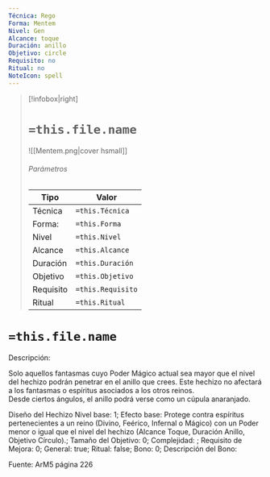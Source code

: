 ```yaml
---
Técnica: Rego
Forma: Mentem
Nivel: Gen
Alcance: toque 
Duración: anillo  
Objetivo: circle
Requisito: no
Ritual: no
NoteIcon: spell
---
```


> [!infobox|right]
> # `=this.file.name`
> ![[Mentem.png|cover hsmall]]
> ###### Parámetros
> Tipo |  Valor |
> ---|---|
> Técnica  | `=this.Técnica`  |
> Forma: | `=this.Forma`  |
> Nivel | `=this.Nivel`  |
> Alcance | `=this.Alcance` |
> Duración | `=this.Duración` |
> Objetivo | `=this.Objetivo` |
> Requisito | `=this.Requisito` |
> Ritual | `=this.Ritual` |

# `=this.file.name`
Descripción: <p>Solo aquellos fantasmas cuyo Poder Mágico actual sea mayor que el nivel del hechizo podrán penetrar en el anillo que crees. Este hechizo no afectará a los fantasmas o espíritus asociados a los otros reinos.<br>Desde ciertos ángulos, el anillo podrá verse como un cúpula anaranjado.</p>

Diseño del Hechizo
Nivel base: 1; Efecto base: Protege contra espíritus pertenecientes a un reino (Divino, Feérico, Infernal o Mágico) con un Poder menor o igual que el nivel del hechizo (Alcance Toque, Duración Anillo, Objetivo Círculo).;  Tamaño del Objetivo: 0; Complejidad: ; Requisito de Mejora: 0; General: true; Ritual: false; Bono: 0; Descripción del Bono: 

Fuente: ArM5 página 226